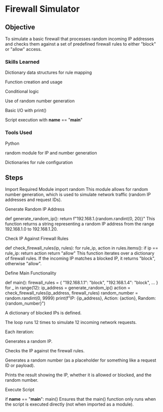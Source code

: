 # Firewall Simulator

## Objective
To simulate a basic firewall that processes random incoming IP addresses and checks them against a set of predefined firewall rules to either "block" or "allow" access.

### Skills Learned
Dictionary data structures for rule mapping

Function creation and usage

Conditional logic

Use of random number generation

Basic I/O with print()

Script execution with __name__ == "__main__"


### Tools Used
Python 

random module for IP and number generation

Dictionaries for rule configuration


## Steps
Import Required Module
import random
This module allows for random number generation, which is used to simulate network traffic (random IP addresses and request IDs).

Generate Random IP Address

def generate_random_ip():
    return f"192.168.1.{random.randint(0, 20)}" 
This function returns a string representing a random IP address from the range 192.168.1.0 to 192.168.1.20.

Check IP Against Firewall Rules

def check_firewall_rules(ip, rules):
    for rule_ip, action in rules.items():
        if ip == rule_ip:
            return action
    return "allow"
This function iterates over a dictionary of firewall rules. If the incoming IP matches a blocked IP, it returns "block", otherwise "allow".

Define Main Functionality

def main():
    firewall_rules = {
        "192.168.1.1": "block",
        "192.168.1.4": "block",
        ...
    }
    for _ in range(12):
        ip_address = generate_random_ip()
        action = check_firewall_rules(ip_address, firewall_rules)
        random_number = random.randint(0, 9999)
        print(f"IP: {ip_address}, Action: {action}, Random: {random_number}")
        
A dictionary of blocked IPs is defined.

The loop runs 12 times to simulate 12 incoming network requests.

Each iteration:

Generates a random IP.

Checks the IP against the firewall rules.

Generates a random number (as a placeholder for something like a request ID or payload).

Prints the result showing the IP, whether it is allowed or blocked, and the random number.

Execute Script

if __name__ == "__main__":
    main() 
Ensures that the main() function only runs when the script is executed directly (not when imported as a module).




